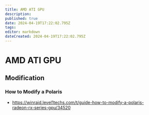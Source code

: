 ```yaml
---
title: AMD ATI GPU
description: 
published: true
date: 2024-04-19T17:22:02.795Z
tags: 
editor: markdown
dateCreated: 2024-04-19T17:22:02.795Z
---
```


# AMD ATI GPU

## Modification

### How to Modify a Polaris

- <https://winraid.level1techs.com/t/guide-how-to-modify-a-polaris-radeon-rx-series-gpu/34520>

